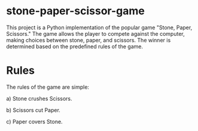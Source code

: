 # stone-paper-scissor-game
This project is a Python implementation of the popular game "Stone, Paper, Scissors." The game allows the player to compete against the computer, making choices between stone, paper, and scissors. The winner is determined based on the predefined rules of the game.

# Rules
The rules of the game are simple:

a) Stone crushes Scissors.

b) Scissors cut Paper.

c) Paper covers Stone.
